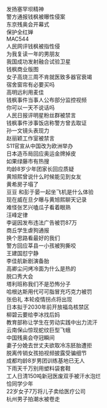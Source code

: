 发扬塞罕坝精神  
警方通报钱枫被曝性侵案  
东京残奥会开幕式  
保护全红婵  
MAC544  
人民网评钱枫被指性侵  
为我复读一年的男朋友  
我国成功发射融合试验卫星  
钱枫商业版图  
女子高烧三周不肯就医致多器官衰竭  
宿舍窗帘有必要买吗  
高明远利用麦佳  
钱枫事件当事人公布部分监控视频  
你可以一天不说话吗  
人民日报评明星粉丝群被禁言  
钱枫事件涉事饭店称警方曾去取证  
孙一文镜头表现力  
赵丽颖工作室被禁言  
S11官宣从中国改为欧洲举办  
日本造币局回应奥运金牌掉皮  
如果绿藤市有热搜  
均龄8岁少年团家长回应质疑  
黄旭熙曾说什么时候能见到女友  
黄希房子塌了  
豆豆 和彭于晏一起坐飞机是什么体验  
现在威在旦夕曝与黄旭熙聊天记录  
难怪张艺兴嗑瓜子看着眼熟  
汪峰定律  
李诞因发布违法广告被罚87万  
商丘学生虐狗通报  
换个思路看最好的我们  
警方回应莘县一小孩被狗撕咬  
王建国怼宁静  
李佳航新剧演备胎  
高卿尘问烤冷面为什么是热的  
脱口秀大会  
塔利班称我们不是恐怖分子  
哈根达斯用代可可脂冒充巧克力被罚  
张伯礼 本轮疫情拐点将出现  
日本拟于2030年前开放福岛核禁区  
柳碧云要给李冰找后妈  
教育部称让学生在劳动实践中出力流汗  
云南保山惊现蛇纹巨型飞蛾  
中国残奥会夺冠瞬间  
妻子分娩去世丈夫欲取冷冻胚胎遭拒  
脱离传销女孩拍视频披露受骗细节  
成都均龄8岁男团训练基地已无人  
下雨天千万别用塑料袋套鞋  
工人日清150吨新冠医废双手被汗水泡烂  
恰同学少年  
22岁女子7万将儿子卖给医疗公司  
杭州男子拍潮水被卷走  
